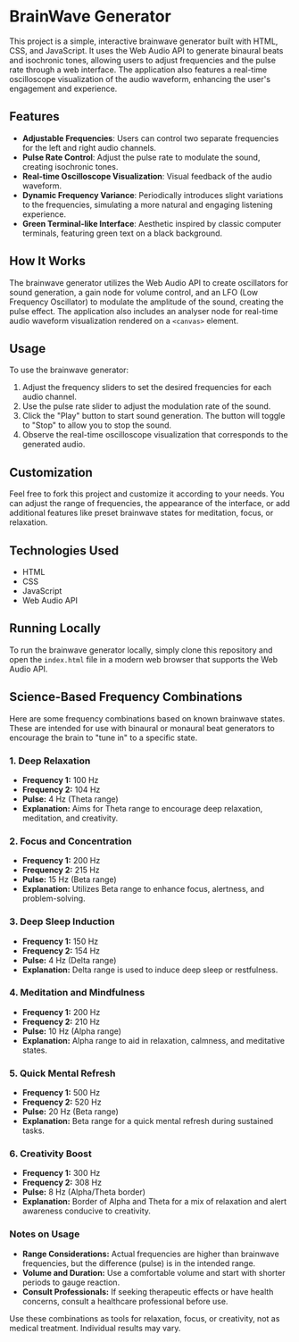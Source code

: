 # BrainWave Generator

This project is a simple, interactive brainwave generator built with HTML, CSS, and JavaScript. It uses the Web Audio API to generate binaural beats and isochronic tones, allowing users to adjust frequencies and the pulse rate through a web interface. The application also features a real-time oscilloscope visualization of the audio waveform, enhancing the user's engagement and experience.

## Features

- **Adjustable Frequencies**: Users can control two separate frequencies for the left and right audio channels.
- **Pulse Rate Control**: Adjust the pulse rate to modulate the sound, creating isochronic tones.
- **Real-time Oscilloscope Visualization**: Visual feedback of the audio waveform.
- **Dynamic Frequency Variance**: Periodically introduces slight variations to the frequencies, simulating a more natural and engaging listening experience.
- **Green Terminal-like Interface**: Aesthetic inspired by classic computer terminals, featuring green text on a black background.

## How It Works

The brainwave generator utilizes the Web Audio API to create oscillators for sound generation, a gain node for volume control, and an LFO (Low Frequency Oscillator) to modulate the amplitude of the sound, creating the pulse effect. The application also includes an analyser node for real-time audio waveform visualization rendered on a `<canvas>` element.

## Usage

To use the brainwave generator:
1. Adjust the frequency sliders to set the desired frequencies for each audio channel.
2. Use the pulse rate slider to adjust the modulation rate of the sound.
3. Click the "Play" button to start sound generation. The button will toggle to "Stop" to allow you to stop the sound.
4. Observe the real-time oscilloscope visualization that corresponds to the generated audio.

## Customization

Feel free to fork this project and customize it according to your needs. You can adjust the range of frequencies, the appearance of the interface, or add additional features like preset brainwave states for meditation, focus, or relaxation.

## Technologies Used

- HTML
- CSS
- JavaScript
- Web Audio API

## Running Locally

To run the brainwave generator locally, simply clone this repository and open the `index.html` file in a modern web browser that supports the Web Audio API.

## Science-Based Frequency Combinations

Here are some frequency combinations based on known brainwave states. These are intended for use with binaural or monaural beat generators to encourage the brain to "tune in" to a specific state.

### 1. Deep Relaxation
- **Frequency 1:** 100 Hz
- **Frequency 2:** 104 Hz
- **Pulse:** 4 Hz (Theta range)
- **Explanation:** Aims for Theta range to encourage deep relaxation, meditation, and creativity.

### 2. Focus and Concentration
- **Frequency 1:** 200 Hz
- **Frequency 2:** 215 Hz
- **Pulse:** 15 Hz (Beta range)
- **Explanation:** Utilizes Beta range to enhance focus, alertness, and problem-solving.

### 3. Deep Sleep Induction
- **Frequency 1:** 150 Hz
- **Frequency 2:** 154 Hz
- **Pulse:** 4 Hz (Delta range)
- **Explanation:** Delta range is used to induce deep sleep or restfulness.

### 4. Meditation and Mindfulness
- **Frequency 1:** 200 Hz
- **Frequency 2:** 210 Hz
- **Pulse:** 10 Hz (Alpha range)
- **Explanation:** Alpha range to aid in relaxation, calmness, and meditative states.

### 5. Quick Mental Refresh
- **Frequency 1:** 500 Hz
- **Frequency 2:** 520 Hz
- **Pulse:** 20 Hz (Beta range)
- **Explanation:** Beta range for a quick mental refresh during sustained tasks.

### 6. Creativity Boost
- **Frequency 1:** 300 Hz
- **Frequency 2:** 308 Hz
- **Pulse:** 8 Hz (Alpha/Theta border)
- **Explanation:** Border of Alpha and Theta for a mix of relaxation and alert awareness conducive to creativity.

### Notes on Usage
- **Range Considerations:** Actual frequencies are higher than brainwave frequencies, but the difference (pulse) is in the intended range.
- **Volume and Duration:** Use a comfortable volume and start with shorter periods to gauge reaction.
- **Consult Professionals:** If seeking therapeutic effects or have health concerns, consult a healthcare professional before use.

Use these combinations as tools for relaxation, focus, or creativity, not as medical treatment. Individual results may vary.
